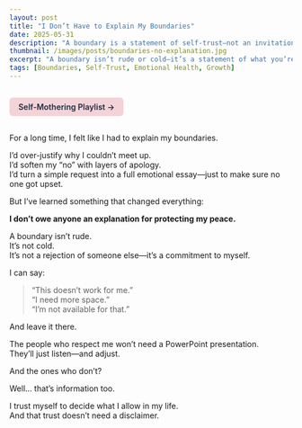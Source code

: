 ```yaml
---
layout: post
title: "I Don’t Have to Explain My Boundaries"
date: 2025-05-31
description: "A boundary is a statement of self-trust—not an invitation to negotiate."
thumbnail: /images/posts/boundaries-no-explanation.jpg
excerpt: "A boundary isn’t rude or cold—it’s a statement of what you’re available for. And you don’t owe anyone an emotional essay to justify it."
tags: [Boundaries, Self-Trust, Emotional Health, Growth]
---
```


<a href="https://music.youtube.com/playlist?list=PLuO5E1rh5RqIzePJeOjdXo62gwnYJ748_&si=NvtF0mzI9Sx2IoPu&shuffle=1" 
   target="_blank" 
   class="back-button"
   style="display:inline-block; margin: 1rem auto; background-color: #F4D3D8; color: #1A2D41; padding: 0.5rem 1rem; border-radius: 6px; font-weight: 600; text-decoration: none;">
  Self‑Mothering Playlist →
</a>

For a long time, I felt like I had to explain my boundaries.

I’d over-justify why I couldn’t meet up.  
I’d soften my “no” with layers of apology.  
I’d turn a simple request into a full emotional essay—just to make sure no one got upset.

But I’ve learned something that changed everything:

**I don’t owe anyone an explanation for protecting my peace.**

A boundary isn’t rude.  
It’s not cold.  
It’s not a rejection of someone else—it’s a commitment to myself.

I can say:
> “This doesn’t work for me.”  
> “I need more space.”  
> “I’m not available for that.”

And leave it there.

The people who respect me won’t need a PowerPoint presentation.  
They’ll just listen—and adjust.

And the ones who don’t?

Well… that’s information too.

I trust myself to decide what I allow in my life.  
And that trust doesn’t need a disclaimer.
